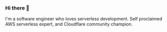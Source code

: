 ### Hi there 👋

I'm a software engineer who loves serverless development. Self proclaimed AWS serverless expert, and Cloudflare community champion.

